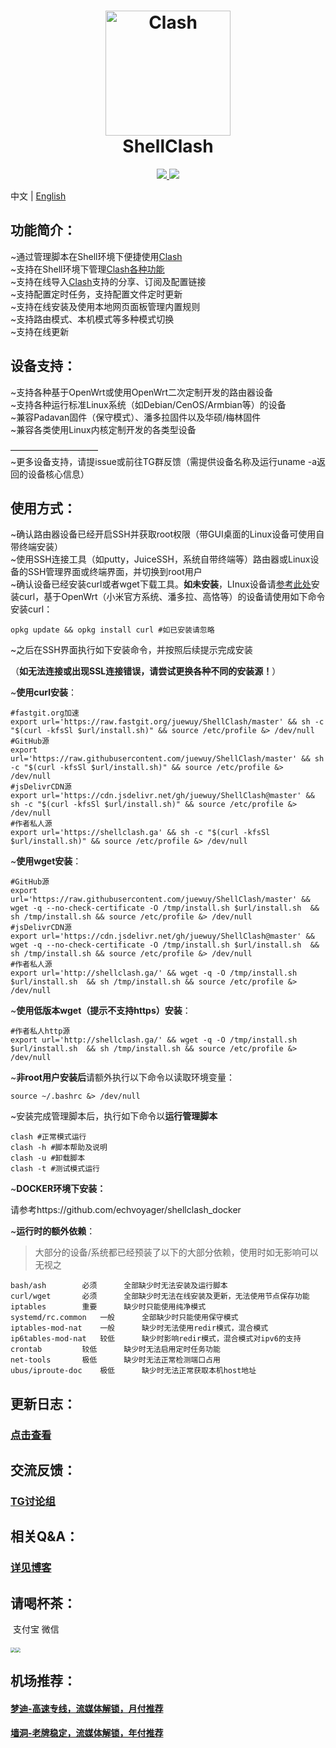 <h1 align="center">
  <img src="https://github.com/Dreamacro/clash/raw/master/docs/logo.png" alt="Clash" width="200">
  <br>ShellClash<br>
</h1>


  <p align="center">
	<a target="_blank" href="https://github.com/Dreamacro/clash/releases">
    <img src="https://img.shields.io/github/release/Dreamacro/Clash.svg?style=flat-square&label=Clash">
  </a>
  <a target="_blank" href="https://github.com/juewuy/ShellClash/releases">
    <img src="https://img.shields.io/github/release/juewuy/ShellClash.svg?style=flat-square&label=ShellClash&colorB=green">
  </a>
</p>

中文 | [English](README.md) 

功能简介：
--

~通过管理脚本在Shell环境下便捷使用[Clash](https://github.com/Dreamacro/clash)<br>
~支持在Shell环境下管理[Clash各种功能](https://lancellc.gitbook.io/clash)<br>
~支持在线导入[Clash](https://github.com/Dreamacro/clash)支持的分享、订阅及配置链接<br>~支持配置定时任务，支持配置文件定时更新<br>~支持在线安装及使用本地网页面板管理内置规则<br>
~支持路由模式、本机模式等多种模式切换<br>~支持在线更新<br>

设备支持：
--

~支持各种基于OpenWrt或使用OpenWrt二次定制开发的路由器设备<br>
~支持各种运行标准Linux系统（如Debian/CenOS/Armbian等）的设备<br>~兼容Padavan固件（保守模式）、潘多拉固件以及华硕/梅林固件<br>~兼容各类使用Linux内核定制开发的各类型设备<br>

——————————<br>
~更多设备支持，请提issue或前往TG群反馈（需提供设备名称及运行uname -a返回的设备核心信息）<br>

使用方式：
--
~确认路由器设备已经开启SSH并获取root权限（带GUI桌面的Linux设备可使用自带终端安装）<br>
~使用SSH连接工具（如putty，JuiceSSH，系统自带终端等）路由器或Linux设备的SSH管理界面或终端界面，并切换到root用户<br>
~确认设备已经安装curl或者wget下载工具。**如未安装**，LInux设备请[参考此处](https://www.howtoing.com/install-curl-in-linux)安装curl，基于OpenWrt（小米官方系统、潘多拉、高恪等）的设备请使用如下命令安装curl：<br>

```Shell
opkg update && opkg install curl #如已安装请忽略
```

~之后在SSH界面执行如下安装命令，并按照后续提示完成安装<br>

（**如无法连接或出现SSL连接错误，请尝试更换各种不同的安装源！**）<br>

~**使用curl安装**：<br>

```Shell
#fastgit.org加速
export url='https://raw.fastgit.org/juewuy/ShellClash/master' && sh -c "$(curl -kfsSl $url/install.sh)" && source /etc/profile &> /dev/null
#GitHub源
export url='https://raw.githubusercontent.com/juewuy/ShellClash/master' && sh -c "$(curl -kfsSl $url/install.sh)" && source /etc/profile &> /dev/null
#jsDelivrCDN源
export url='https://cdn.jsdelivr.net/gh/juewuy/ShellClash@master' && sh -c "$(curl -kfsSl $url/install.sh)" && source /etc/profile &> /dev/null
#作者私人源
export url='https://shellclash.ga' && sh -c "$(curl -kfsSl $url/install.sh)" && source /etc/profile &> /dev/null
```

~**使用wget安装**：<br>

```Shell
#GitHub源
export url='https://raw.githubusercontent.com/juewuy/ShellClash/master' && wget -q --no-check-certificate -O /tmp/install.sh $url/install.sh  && sh /tmp/install.sh && source /etc/profile &> /dev/null
#jsDelivrCDN源
export url='https://cdn.jsdelivr.net/gh/juewuy/ShellClash@master' && wget -q --no-check-certificate -O /tmp/install.sh $url/install.sh  && sh /tmp/install.sh && source /etc/profile &> /dev/null
#作者私人源
export url='http://shellclash.ga/' && wget -q -O /tmp/install.sh $url/install.sh  && sh /tmp/install.sh && source /etc/profile &> /dev/null
```

~**使用低版本wget（提示不支持https）安装**：<br>

```Shell
#作者私人http源
export url='http://shellclash.ga/' && wget -q -O /tmp/install.sh $url/install.sh  && sh /tmp/install.sh && source /etc/profile &> /dev/null
```

~**非root用户安装后**请额外执行以下命令以读取环境变量：<br>

```Shell
source ~/.bashrc &> /dev/null
```

~安装完成管理脚本后，执行如下命令以**运行管理脚本**<br>

```Shell
clash #正常模式运行
clash -h #脚本帮助及说明
clash -u #卸载脚本
clash -t #测试模式运行
```

~**DOCKER环境下安装：**<br>

请参考https://github.com/echvoyager/shellclash_docker

~**运行时的额外依赖**：<br>

> 大部分的设备/系统都已经预装了以下的大部分依赖，使用时如无影响可以无视之

```Text
bash/ash		必须		全部缺少时无法安装及运行脚本
curl/wget		必须		全部缺少时无法在线安装及更新，无法使用节点保存功能
iptables		重要		缺少时只能使用纯净模式
systemd/rc.common	一般		全部缺少时只能使用保守模式
iptables-mod-nat	一般		缺少时无法使用redir模式，混合模式
ip6tables-mod-nat	较低		缺少时影响redir模式，混合模式对ipv6的支持
crontab			较低		缺少时无法启用定时任务功能
net-tools		极低		缺少时无法正常检测端口占用
ubus/iproute-doc	极低		缺少时无法正常获取本机host地址
```



更新日志：
--

### [点击查看](https://github.com/juewuy/ShellClash/releases)

交流反馈：
--
### [TG讨论组](https://t.me/ShellClash) 

相关Q&A：
--

### [详见博客](https://juewuy.github.io)

## 请喝杯茶：

​		支付宝										微信

##### <img src="http://juewuy.github.io/post-images/1604390977172.png" style="zoom:50%;" /><img src="http://juewuy.github.io/post-images/1604391042406.png" style="zoom:50%;" />

机场推荐：
--
#### [梦迪-高速专线，流媒体解锁，月付推荐](https://dash.catnet.uk/#/register?code=KOhfH9qD)<br>
#### [墙洞-老牌稳定，流媒体解锁，年付推荐](https://dler.best/auth/register?affid=89698)<br>
